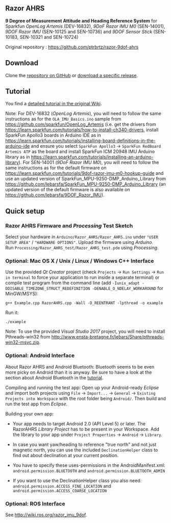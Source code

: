 Razor AHRS
---

**9 Degree of Measurement Attitude and Heading Reference System** for Sparkfun *OpenLog Artemis* (DEV-16832), *9DoF Razor IMU M0* (SEN-14001), *9DOF Razor IMU* (SEN-10125 and SEN-10736) and *9DOF Sensor Stick* (SEN-10183, SEN-10321 and SEN-10724)

Original repository : https://github.com/ptrbrtz/razor-9dof-ahrs

Download
---

Clone the [repository on GitHub](https://github.com/lebarsfa/razor-9dof-ahrs) or [download a specific release](https://github.com/lebarsfa/razor-9dof-ahrs/releases).

Tutorial
---

You find a [detailed tutorial in the original Wiki](https://github.com/ptrbrtz/razor-9dof-ahrs/wiki/Tutorial).  

Note: For DEV-16832 (*OpenLog Artemis*), you will need to follow the same instructions as for the `OLA_IMU_Basics.ino` sample from https://github.com/sparkfun/OpenLog_Artemis (i.e. get the drivers from https://learn.sparkfun.com/tutorials/how-to-install-ch340-drivers, install SparkFun Apollo3 boards in Arduino IDE as in https://learn.sparkfun.com/tutorials/installing-board-definitions-in-the-arduino-ide and ensure you select `SparkFun Apollo3` → `SparkFun RedBoard Artemis ATP` as the board and install SparkFun ICM 20948 IMU Arduino library as in https://learn.sparkfun.com/tutorials/installing-an-arduino-library). For SEN-14001 (*9DoF Razor IMU M0*), you will need to follow the same instructions as for the default firmware on https://learn.sparkfun.com/tutorials/9dof-razor-imu-m0-hookup-guide and use an updated version of SparkFun_MPU-9250-DMP_Arduino_Library from https://github.com/lebarsfa/SparkFun_MPU-9250-DMP_Arduino_Library (an updated version of the default firmware is also available on https://github.com/lebarsfa/9DOF_Razor_IMU).

Quick setup
---

### Razor AHRS Firmware and *Processing* Test Sketch

Select your hardware in `Arduino/Razor_AHRS/Razor_AHRS.ino` under `"USER SETUP AREA"` / `"HARDWARE OPTIONS"`.
Upload the firmware using *Arduino*.  
Run `Processing/Razor_AHRS_test/Razor_AHRS_test.pde` using *Processing*.

### Optional: Mac OS X / Unix / Linux / Windows C++ Interface

Use the provided *Qt Creator* project (check `Projects` → `Run Settings` → `Run in terminal` to force your application to run inside a separate terminal) or compile test program from the command line (add `-Iunix_adapt -DDISABLE_TIMEZONE_STRUCT_REDEFINITION -DENABLE_O_NDELAY_WORKAROUND` for MinGW/MSYS):

    g++ Example.cpp RazorAHRS.cpp -Wall -D_REENTRANT -lpthread -o example

Run it:

    ./example

Note: To use the provided *Visual Studio 2017* project, you will need to install Pthreads-win32 from http://www.ensta-bretagne.fr/lebars/Share/pthreads-win32-msvc.zip.

### Optional: Android Interface

About Razor AHRS and Android Bluetooth: Bluetooth seems to be even more picky on Android than it is anyway. Be sure to have a look at the section about Android Bluetooth in the [tutorial](https://github.com/ptrbrtz/razor-9dof-ahrs/wiki/Tutorial).

Compiling and running the test app: Open up your Android-ready *Eclipse* and import both projects using `File` → `Import...` → `General` → `Existing Projects into Workspace` with the root folder being `Android/`. Then build and run the test app from *Eclipse*.

Building your own app:

* Your app needs to target Android 2.0 (API Level 5) or later. The RazorAHRS *Library Project* has to be present in your Workspace. Add the library to your app under `Project Properties` → `Android` → `Library`.

* In case you want yaw/heading to reference "true north" and not just magnetic north, you can use the included `DeclinationHelper` class to find out about declination at your current position.
  
* You have to specify these uses-permissions in the AndroidManifest.xml:  
`android.permission.BLUETOOTH` and `android.permission.BLUETOOTH_ADMIN`
        
* If you want to use the DeclinationHelper class you also need:  
`android.permission.ACCESS_FINE_LOCATION` and `android.permission.ACCESS_COARSE_LOCATION`

### Optional: ROS Interface

See http://wiki.ros.org/razor_imu_9dof.
